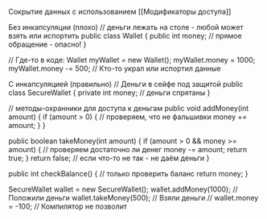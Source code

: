 Сокрытие данных с использованием [[Модификаторы доступа]]




Без инкапсуляции (плохо)
// деньги лежать на столе - любой может взять или испортить
public class Wallet {
	public int money; // прямое обращение - опасно!
}


// Где-то в коде:
Wallet myWallet = new Wallet();
myWallet.money = 1000;
myWallet.money -= 500; // Кто-то украл или испортил данные



С инкапсуляцией (правильно)
// Деньги в сейфе под защитой
public class SecureWallet {
	private int money; // деньги спрятаны
}

// методы-охранники для доступа к деньгам
public void addMoney(int amount) {
	if (amount > 0) {  // проверяем, что не фальшивки
		money += amount;
	}
}

public boolean takeMoney(int amount) {
	if (amount > 0 && money >= amount) {  // проверяем достаточно ли денег
		money -= amount;
		return true;
		}
	return false; // если что-то не так - не даём деньги
}

public int checkBalance() { // только проверить баланс
	return money;
}

SecureWallet wallet = new SecureWallet();
wallet.addMoney(1000); // Положили деньги
wallet.takeMoney(500); // Взяли деньги
// wallet.money = -100; // Компилятор не позволит